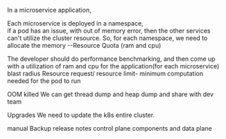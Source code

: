 In a microservice application, 

Each microservice is deployed in a namespace,  
if a pod has an issue, with out of memory error, then the other services can't utilize the cluster resource.
So, for each namespace, we need to allocate the memory --Resource Quota (ram and cpu)

The developer should do performance benchmarking, and then come up with a utilization of ram and cpu for the application(for each microservice)
blast radius
Resource request/ resource limit- minimum computation needed for the pod to run 


OOM killed 
We can get thread dump and heap dump and share with dev team


Upgrades
We need to update the k8s entire cluster. 

manual
Backup
release notes
control plane components  and data plane
